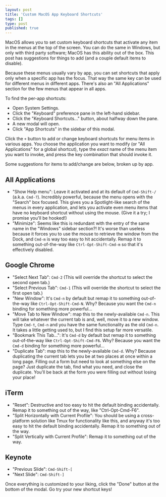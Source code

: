 ```yaml
---
layout: post
title: 'Custom MacOS App Keyboard Shortcuts'
tags: []
type: post
published: true
---
```


MacOS allows you to set custom keyboard shortcuts that activate any item in the menus at the top of the screen. You can do the same in Windows, but only with third party software; MacOS has this ability out of the box. This post has suggestions for things to add (and a couple default items to disable).

<!--more-->

Because these menus usually vary by app, you can set shortcuts that apply only when a specific app has the focus. That way the same key can be used for different menus in different apps. There's also an "All Applications" section for the few menus that appear in all apps.

To find the per-app shortcuts:

- Open System Settings.
- Click the "Keyboard" preference pane in the left-hand sidebar.
- Click the "Keyboard Shortcuts..." button, about halfway down the pane.
- A new modal will open.
- Click "App Shortcuts" in the sidebar of this modal.

Click the `+` button to add or change keyboard shortcuts for menu items in various apps. You choose the application you want to modify (or "All Applications" for a global shortcut), type the _exact_ name of the menu item you want to invoke, and press the key combination that should invoke it.

Some suggestions for items to add/change are below, broken up by app.

## All Applications

* "Show Help menu": Leave it activated and at its default of `Cmd-Shift-/` (a.k.a. `Cmd-?`). Incredibly powerful, because the menu opens with the "Search" box focused. This gives you a Spotlight-like search of the menus in every application, and lets you activate even menu items that have no keyboard shortcut without using the mouse. (Give it a try; I promise you'll be hooked!)
* "Minimize": Seems like this is redundant with the entry of the same name in the "Windows" sidebar section?! It's worse than useless because it forces you to use the mouse to retrieve the window from the Dock, and `Cmd-m` is way too easy to hit accidentally. Remap it to something out-of-the-way like `Ctrl-Opt-Shift-Cmd-m` so that it's effectively disabled.

## Google Chrome

* "Select Next Tab": `Cmd-2` (This will override the shortcut to select the second open tab.)
* "Select Previous Tab": `Cmd-1` (This will override the shortcut to select the first open tab.)
* "New Window": It's `Cmd-n` by default but remap it to something out-of-the-way like `Ctrl-Opt-Shift-Cmd-N`. Why? Because you want the `Cmd-n` binding for something more powerful...
* "Move Tab to New Window": map this to the newly-available `Cmd-n`. This will take whatever the current tab is and, well, move it to a new window. Type `Cmd-t`, `Cmd-n` and you have the same functionality as the old `Cmd-n`. It takes a little getting used to, but I find this setup far more versatile.
* "Bookmark This Tab...": It's `Cmd-d` by default but remap it to something out-of-the-way like `Ctrl-Opt-Shift-Cmd-F6`. Why? Because you want the `Cmd-d` binding for something more powerful...
* "Duplicate Tab": map this to the newly-available `Cmd-d`. Why? Because duplicating the current tab lets you be at two places at once within a long page. Filling out a form but need to look at something else on the page? Just duplicate the tab, find what you need, and close the duplicate. You'll be back at the form you were filling out without losing your place!

## iTerm

* "Reset": Destructive and too easy to hit the default binding accidentally. Remap it to something out of the way, like "Ctrl-Opt-Cmd-F6".
* "Split Horizontally with Current Profile": You should be using a cross-platform solution like Tmux for functionality like this, and anyway it's too easy to hit the default binding accidentally. Remap it to something out of the way.
* "Split Vertically with Current Profile": Remap it to something out of the way.

## Keynote

* "Previous Slide": `Cmd-Shift-[`
* "Next Slide": `Cmd-Shift-]`

Once everything is customized to your liking, click the "Done" button at the bottom of the modal. Go try your new shortcut keys!
